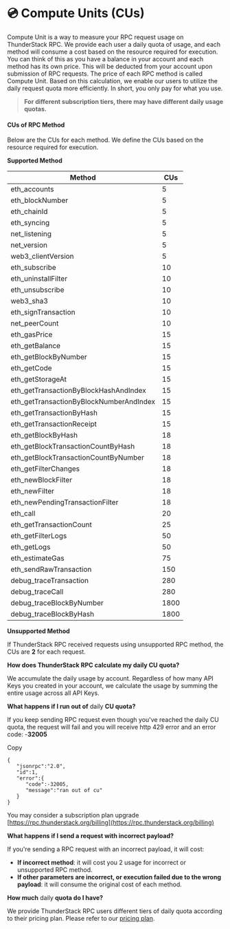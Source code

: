 # 💿 Compute Units (CUs)

Compute Unit is a way to measure your RPC request usage on ThunderStack RPC. We provide each user a daily quota of usage, and each method will consume a cost based on the resource required for execution. You can think of this as you have a balance in your account and each method has its own price. This will be deducted from your account upon submission of RPC requests. The price of each RPC method is called Compute Unit. Based on this calculation, we enable our users to utilize the daily request quota more efficiently. In short, you only pay for what you use.

> **For different subscription tiers, there may have different daily usage quotas.**

#### CUs of RPC Method <a href="#cus-of-rpc-method" id="cus-of-rpc-method"></a>

Below are the CUs for each method. We define the CUs based on the resource required for execution.

**Supported Method**

| Method                                   | CUs  |
| ---------------------------------------- | ---- |
| eth\_accounts                            | 5    |
| eth\_blockNumber                         | 5    |
| eth\_chainId                             | 5    |
| eth\_syncing                             | 5    |
| net\_listening                           | 5    |
| net\_version                             | 5    |
| web3\_clientVersion                      | 5    |
| eth\_subscribe                           | 10   |
| eth\_uninstallFilter                     | 10   |
| eth\_unsubscribe                         | 10   |
| web3\_sha3                               | 10   |
| eth\_signTransaction                     | 10   |
| net\_peerCount                           | 10   |
| eth\_gasPrice                            | 15   |
| eth\_getBalance                          | 15   |
| eth\_getBlockByNumber                    | 15   |
| eth\_getCode                             | 15   |
| eth\_getStorageAt                        | 15   |
| eth\_getTransactionByBlockHashAndIndex   | 15   |
| eth\_getTransactionByBlockNumberAndIndex | 15   |
| eth\_getTransactionByHash                | 15   |
| eth\_getTransactionReceipt               | 15   |
| eth\_getBlockByHash                      | 18   |
| eth\_getBlockTransactionCountByHash      | 18   |
| eth\_getBlockTransactionCountByNumber    | 18   |
| eth\_getFilterChanges                    | 18   |
| eth\_newBlockFilter                      | 18   |
| eth\_newFilter                           | 18   |
| eth\_newPendingTransactionFilter         | 18   |
| eth\_call                                | 20   |
| eth\_getTransactionCount                 | 25   |
| eth\_getFilterLogs                       | 50   |
| eth\_getLogs                             | 50   |
| eth\_estimateGas                         | 75   |
| eth\_sendRawTransaction                  | 150  |
| debug\_traceTransaction                  | 280  |
| debug\_traceCall                         | 280  |
| debug\_traceBlockByNumber                | 1800 |
| debug\_traceBlockByHash                  | 1800 |





**Unsupported Method**

If ThunderStack RPC received requests using unsupported RPC method, the CUs are **2** for each request.

**How does ThunderStack RPC calculate my daily CU quota?**

We accumulate the daily usage by account. Regardless of how many API Keys you created in your account, we calculate the usage by summing the entire usage across all API Keys.

**What happens if I run out of** daily **CU quota?**

If you keep sending RPC request even though you've reached the daily CU quota, the request will fail and you will receive http 429 error and an error code: -**32005**

Copy

```
{
   "jsonrpc":"2.0",
   "id":1,
   "error":{
      "code":-32005,
      "message":"ran out of cu"
   }
}
```

You may consider a subscription plan upgrade [https://rpc.thunderstack.org/billing](https://rpc.thunderstack.org/billing)

**What happens if I send a request with incorrect payload?**

If you're sending a RPC request with an incorrect payload, it will cost:

* **If incorrect method**: it will cost you 2 usage for incorrect or unsupported RPC method.
* **If other parameters are incorrect, or execution failed due to the wrong payload**: it will consume the original cost of each method.

**How much** daily **quota do I have?**

We provide ThunderStack RPC users different tiers of daily quota according to their pricing plan. Please refer to our [pricing plan](https://thunderstack.gitbook.io/thunderstuck-rpc-docs/pricing).
